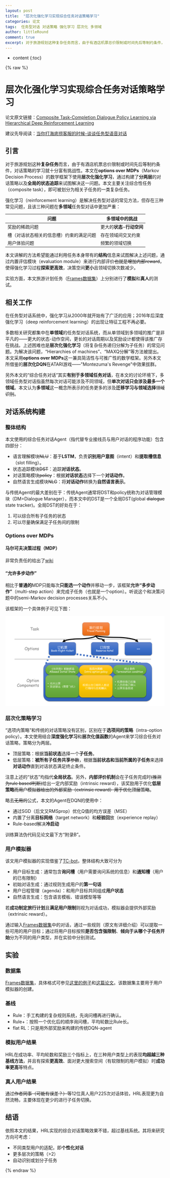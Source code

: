 ```yaml
---
layout: post
title:  "层次化强化学习实现综合任务对话策略学习"
categories: 论文
tags:  任务型对话 对话策略 强化学习 层次化 多领域
author: littleRound
comment: true
excerpt: 对于旅游规划这种复杂任务而言，由于有酒店机票总价限制或时间先后等制约条件，对话策略的学习就十分富有挑战性。本文在options over MDPs（Markov Decision Process）的数学框架下使用层次化强化学习，通过构建了分两层的对话策略以及全局的状态追踪来试图解决这一问题。本文主要关注综合性任务（composite task），即可被划分为相关子任务的一类复杂任务。
---
```


* content
{:toc}

{% raw %}

# 层次化强化学习实现综合任务对话策略学习

论文原文链接：[Composite Task-Completion Dialogue Policy Learning via Hierarchical Deep Reinforcement Learning](https://arxiv.org/pdf/1704.03084.pdf)

建议先导阅读：[当你打海底捞客服的时候-谈谈任务型语音对话](https://littleround.cn/2019/01/19/%E5%BD%93%E4%BD%A0%E6%89%93%E6%B5%B7%E5%BA%95%E6%8D%9E%E5%AE%A2%E6%9C%8D%E7%9A%84%E6%97%B6%E5%80%99-%E8%B0%88%E8%B0%88%E4%BB%BB%E5%8A%A1%E5%9E%8B%E8%AF%AD%E9%9F%B3%E5%AF%B9%E8%AF%9D/)

## 引言

对于旅游规划这种**复杂任务**而言，由于有酒店机票总价限制或时间先后等制约条件，对话策略的学习就十分富有挑战性。本文在**options over MDPs**（Markov Decision Process）的数学框架下使用**层次化强化学习**，通过构建了**分两层**的对话策略以及**全局的状态追踪**来试图解决这一问题。本文主要关注综合性任务（composite task），即可被划分为相关子任务的一类复杂任务。

强化学习（reinforcement learning）是解决任务型对话的常见方法，但存在三种常见问题，且该三种问题在**多领域**任务型对话中更加严重：

| 问题                                     | 多领域中的挑战          |
| ---------------------------------------- | ----------------------- |
| 奖励的稀疏问题                           | 更大的**状态-行动空间** |
| 槽（对话状态相关的信息槽）约束的满足问题 | 存在领域间交叉约束      |
| 用户体验问题                             | 频繁的领域切换          |

本文讲解的方法希望能通过利用任务本身带有的**结构**信息来试图解决上述问题，通过内置评估模块（evaluation module）来进行内部评价~~也就是增加内部reward~~，使得强化学习过程**探索更高效**，决策空间**更小**且领域切换次数减少。

实验方面，本文旅游计划任务（[Frames数据集](https://datasets.maluuba.com/Frames)）上分别进行了**模拟**和**真人**的测试。

## 相关工作

在任务型对话系统中，强化学习从2000年就开始有了广泛的应用；2016年后深度强化学习（deep reinforcement learning）的出现让特征工程不再必要。

多数相关研究都集中在**单领域**的任务型对话系统，而从单领域到多领域的推广是非平凡的——更大的状态-动作空间，更长的对话周期以及奖励设计都使得该推广存在挑战。上述困难也是**层次化强化学习**（将复杂任务递归分解为子任务）的常见问题。为解决该问题，“Hierarchies of machines”、“MAXQ分解”等方法被提出。本文采用**options over MDPs**这一兼具简洁性与可推广性的数学框架。另外本文所借鉴的**层次化DQN**在ATARI游戏——"Montezuma's Revenge"中效果拔群。

另外本文的“综合任务对话”其实**有别于多领域任务对话**，在本文的讨论环境下，多领域任务型对话指虽然每次对话可能涉及不同领域，但**单次对话只会涉及最多一个领域**。本文认为**多领域**这一概念所表示的任务更多的涉及**迁移学习与领域选择**~~领域识别~~。

## 对话系统构建

### 整体结构

本文使用的综合任务对话Agent（指代替专业接线员与用户对话的程序功能）包含四部分：

- 语言理解模块~~NLU~~：基于**LSTM**，负责**识别用户意图**（intent）和**提取槽信息**（slot filling）。
- 状态追踪模块~~DST~~：追踪**对话状态**。
- 对话策略模块~~policy~~：根据**对话状态**选择下一个**对话动作**。
- 自然语言生成模块~~NLG~~：将**对话动作**转换为**自然语言表示**。

与传统Agent的最大差别在于：传统Agent通常将DST和policy统称为对话管理模块（DM=Dialogue Manager），而本文中的DST是一个全局DST(global ~~dialogue~~ state tracker)。全局DST的好处在于：

1. 可以综合所有子任务的状态
2. 可以尽量确保满足子任务间的限制

### Options over MDPs

#### 马尔可夫决策过程（MDP）

非常负责任的给出了[wiki](https://en.wikipedia.org/wiki/Markov_decision_process)

#### “允许多步动作”

相比于**普通的**MDP只能每次**只能选一个动作**并移动一步，该框架**允许“多步动作”**（multi-step action）来完成子任务（也就是一个option）。听说这个和决策问题中的semi-Markov decision processes关系不小。

该框架的一个具体例子可见下图：

![options_over_MDPs](/static/post_resource/2019-02-05-1.png)

### 层次化策略学习

“选项内策略”和传统的对话策略没有区别，区别在于**选项间的策略**（intra-option policy）。本文使用结合**深度强化学习**和**层次化值函数**的Agent来学习综合任务对话策略，策略分为两层。

- 顶层策略：根据**当前状态**选择一个**子任务**。
- 低层策略：**被所有子任务共享**~~参数~~，根据**当前状态和当前所属的子任务**来选择**对话动作**直到对话状态满足终止条件。

注意上述的“状态”均指代**全局状态**。另外，**内部评价机制**会在子任务完成时~~(推测为rule based判断)~~给出一定内部奖励（intrinsic reward），该奖励用于优化**低层策略**~~而用户模拟器给出的外部奖励（extrinsic reward）用于优化顶层策略~~。

略去~~无用的~~公式，本文的Agent在DQN的使用中：

- 通过SGD（后文又RMSprop）优化Q值的均方误差（MSE）
- 内置了分离**目标网络**（target network）和**经验回**放（experience replay）
- Rule-based解决**冷启动**

训练算法伪代码见论文最下方“附录B”。

### 用户模拟器

该文用户模拟器的实现借鉴了[TC-bot](https://github.com/MiuLab/TC-Bot)，整体结构大致可分为

- 用户目标生成：通常包含**询问槽**（用户需要询问系统的信息）和**通知槽**（用户的已有限制）
- 初始对话生成：通过规则生成用户的**第一句话**
- 用户日程管理（agenda）：和用户目标共同组成**用户状态**
- 自然语言生成：包含语言模板、错误模型等等

若**成功制定旅行计划**且**满足用户限制**则视为对话成功，模拟器会提供外部奖励（extrinsic reward）。

通过输入[Frames数据集](https://datasets.maluuba.com/Frames)中的对话，通过一些规则（原文有详细介绍）可以提取一些可用的用户目标；通过将用户目标按照**是否包含强限制**、**倾向于从哪个子任务开始**分为不同的用户类型，并在实验中分别测试。

## 实验

### 数据集

[Frames数据集](https://datasets.maluuba.com/Frames)，具体格式可参见[这里的例子](https://datasets.maluuba.com/Frames/dialogues)和[这篇论文](https://1drv.ms/b/s!Aqj1OvgfsHB7dsg42yp2BzDUK6U)。该数据集主要用于用户模拟器的创建。

### 基线

- Rule：手工构建的复杂规则系统，先询问槽再进行确认。
- Rule+：按照一个优化后的顺序询问槽，平均轮数比Rule长。
- flat RL：只是用外部奖励来构建的传统DQN-agent

### 模拟用户结果

HRL在成功率、平均轮数和奖励三个指标上，在三种用户类型上的表现**均超越三种基线方法**，并且有探索**更高效**、面对更大搜索空间（有软限制的用户模拟）时**成功率更高**等特点。

### 真人用户结果

通过~~作者同事（可能有误差？）等~~12位真人用户225次对话体验，HRL表现更为自然流畅，主要体现在更少的进行子任务切换。

## 结语

依照本文的结果，HRL实现的综合对话策略效果不错，超过基线系统。其将来研究方向可考虑：

- 不同类型用户的适配，即**个性化对话**
- 更多层次的策略（>2）
- 自动识别或划分子任务

{% endraw %}